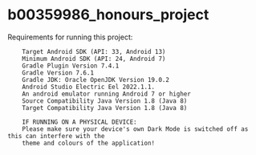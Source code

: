 # b00359986_honours_project

Requirements for running this project:
        
        Target Android SDK (API: 33, Android 13)
        Minimum Android SDK (API: 24, Android 7)
        Gradle Plugin Version 7.4.1
        Gradle Version 7.6.1
        Gradle JDK: Oracle OpenJDK Version 19.0.2
        Android Studio Electric Eel 2022.1.1.
        An android emulator running Android 7 or higher
        Source Compatibility Java Version 1.8 (Java 8)
        Target Compatibility Java Version 1.8 (Java 8)
        
        IF RUNNING ON A PHYSICAL DEVICE:
        Please make sure your device's own Dark Mode is switched off as this can interfere with the 
        theme and colours of the application!
